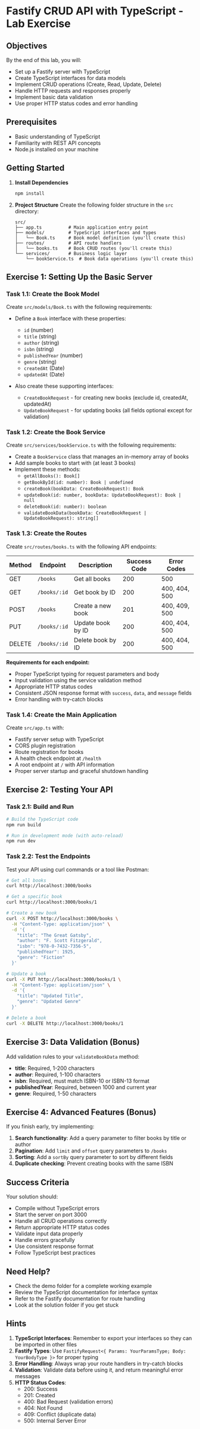 # Fastify CRUD API with TypeScript - Lab Exercise

## Objectives
By the end of this lab, you will:
- Set up a Fastify server with TypeScript
- Create TypeScript interfaces for data models
- Implement CRUD operations (Create, Read, Update, Delete)
- Handle HTTP requests and responses properly
- Implement basic data validation
- Use proper HTTP status codes and error handling

## Prerequisites
- Basic understanding of TypeScript
- Familiarity with REST API concepts
- Node.js installed on your machine

## Getting Started

1. **Install Dependencies**
   ```bash
   npm install
   ```

2. **Project Structure**
   Create the following folder structure in the `src` directory:
   ```
   src/
   ├── app.ts          # Main application entry point
   ├── models/         # TypeScript interfaces and types
   │   └── Book.ts     # Book model definition (you'll create this)
   ├── routes/         # API route handlers  
   │   └── books.ts    # Book CRUD routes (you'll create this)
   └── services/       # Business logic layer
       └── bookService.ts  # Book data operations (you'll create this)
   ```

## Exercise 1: Setting Up the Basic Server

### Task 1.1: Create the Book Model
Create `src/models/Book.ts` with the following requirements:
- Define a `Book` interface with these properties:
  - `id` (number)
  - `title` (string)
  - `author` (string)
  - `isbn` (string)
  - `publishedYear` (number)
  - `genre` (string)
  - `createdAt` (Date)
  - `updatedAt` (Date)

- Also create these supporting interfaces:
  - `CreateBookRequest` - for creating new books (exclude id, createdAt, updatedAt)
  - `UpdateBookRequest` - for updating books (all fields optional except for validation)

### Task 1.2: Create the Book Service
Create `src/services/bookService.ts` with the following requirements:
- Create a `BookService` class that manages an in-memory array of books
- Add sample books to start with (at least 3 books)
- Implement these methods:
  - `getAllBooks(): Book[]`
  - `getBookById(id: number): Book | undefined`
  - `createBook(bookData: CreateBookRequest): Book`
  - `updateBook(id: number, bookData: UpdateBookRequest): Book | null`
  - `deleteBook(id: number): boolean`
  - `validateBookData(bookData: CreateBookRequest | UpdateBookRequest): string[]`

### Task 1.3: Create the Routes
Create `src/routes/books.ts` with the following API endpoints:

| Method | Endpoint      | Description          | Success Code | Error Codes    |
|--------|---------------|----------------------|--------------|----------------|
| GET    | `/books`      | Get all books       | 200          | 500            |
| GET    | `/books/:id`  | Get book by ID      | 200          | 400, 404, 500  |
| POST   | `/books`      | Create a new book   | 201          | 400, 409, 500  |
| PUT    | `/books/:id`  | Update book by ID   | 200          | 400, 404, 500  |
| DELETE | `/books/:id`  | Delete book by ID   | 200          | 400, 404, 500  |

**Requirements for each endpoint:**
- Proper TypeScript typing for request parameters and body
- Input validation using the service validation method
- Appropriate HTTP status codes
- Consistent JSON response format with `success`, `data`, and `message` fields
- Error handling with try-catch blocks

### Task 1.4: Create the Main Application
Create `src/app.ts` with:
- Fastify server setup with TypeScript
- CORS plugin registration
- Route registration for books
- A health check endpoint at `/health`
- A root endpoint at `/` with API information
- Proper server startup and graceful shutdown handling

## Exercise 2: Testing Your API

### Task 2.1: Build and Run
```bash
# Build the TypeScript code
npm run build

# Run in development mode (with auto-reload)
npm run dev
```

### Task 2.2: Test the Endpoints
Test your API using curl commands or a tool like Postman:

```bash
# Get all books
curl http://localhost:3000/books

# Get a specific book
curl http://localhost:3000/books/1

# Create a new book
curl -X POST http://localhost:3000/books \
  -H "Content-Type: application/json" \
  -d '{
    "title": "The Great Gatsby", 
    "author": "F. Scott Fitzgerald",
    "isbn": "978-0-7432-7356-5",
    "publishedYear": 1925,
    "genre": "Fiction"
  }'

# Update a book
curl -X PUT http://localhost:3000/books/1 \
  -H "Content-Type: application/json" \
  -d '{
    "title": "Updated Title",
    "genre": "Updated Genre"
  }'

# Delete a book
curl -X DELETE http://localhost:3000/books/1
```

## Exercise 3: Data Validation (Bonus)

Add validation rules to your `validateBookData` method:
- **title**: Required, 1-200 characters
- **author**: Required, 1-100 characters  
- **isbn**: Required, must match ISBN-10 or ISBN-13 format
- **publishedYear**: Required, between 1000 and current year
- **genre**: Required, 1-50 characters

## Exercise 4: Advanced Features (Bonus)

If you finish early, try implementing:
1. **Search functionality**: Add a query parameter to filter books by title or author
2. **Pagination**: Add `limit` and `offset` query parameters to `/books`
3. **Sorting**: Add a `sortBy` query parameter to sort by different fields
4. **Duplicate checking**: Prevent creating books with the same ISBN

## Success Criteria

Your solution should:
-  Compile without TypeScript errors  
-  Start the server on port 3000  
-  Handle all CRUD operations correctly  
-  Return appropriate HTTP status codes  
-  Validate input data properly  
-  Handle errors gracefully  
-  Use consistent response format  
-  Follow TypeScript best practices  

## Need Help?

- Check the demo folder for a complete working example
- Review the TypeScript documentation for interface syntax
- Refer to the Fastify documentation for route handling
- Look at the solution folder if you get stuck

## Hints

1. **TypeScript Interfaces**: Remember to export your interfaces so they can be imported in other files
2. **Fastify Types**: Use `FastifyRequest<{ Params: YourParamsType; Body: YourBodyType }>` for proper typing
3. **Error Handling**: Always wrap your route handlers in try-catch blocks
4. **Validation**: Validate data before using it, and return meaningful error messages
5. **HTTP Status Codes**: 
   - 200: Success
   - 201: Created
   - 400: Bad Request (validation errors)
   - 404: Not Found
   - 409: Conflict (duplicate data)
   - 500: Internal Server Error